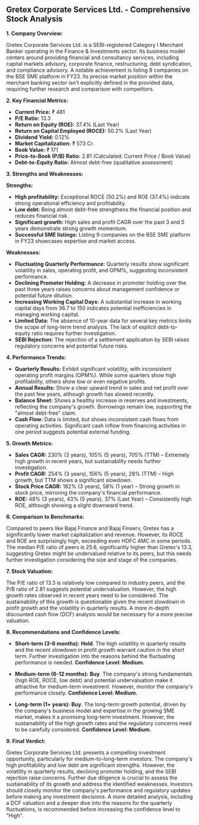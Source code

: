 ## Gretex Corporate Services Ltd. - Comprehensive Stock Analysis

**1. Company Overview:**

Gretex Corporate Services Ltd. is a SEBI-registered Category I Merchant Banker operating in the Finance & Investments sector.  Its business model centers around providing financial and consultancy services, including capital markets advisory, corporate finance, restructuring, debt syndication, and compliance advisory.  A notable achievement is listing 9 companies on the BSE SME platform in FY23.  Its precise market position within the merchant banking sector isn't explicitly defined in the provided data, requiring further research and comparison with competitors.

**2. Key Financial Metrics:**

* **Current Price:** ₹ 481
* **P/E Ratio:** 13.3
* **Return on Equity (ROE):** 37.4% (Last Year)
* **Return on Capital Employed (ROCE):** 50.2% (Last Year)
* **Dividend Yield:** 0.12%
* **Market Capitalization:** ₹ 573 Cr.
* **Book Value:** ₹ 171
* **Price-to-Book (P/B) Ratio:** 2.81 (Calculated: Current Price / Book Value)
* **Debt-to-Equity Ratio:**  Almost debt-free (qualitative assessment)


**3. Strengths and Weaknesses:**

**Strengths:**

* **High profitability:**  Exceptional ROCE (50.2%) and ROE (37.4%) indicate strong operational efficiency and profitability.
* **Low debt:**  Being almost debt-free strengthens the financial position and reduces financial risk.
* **Significant growth:**  High sales and profit CAGR over the past 3 and 5 years demonstrate strong growth momentum.
* **Successful SME listings:** Listing 9 companies on the BSE SME platform in FY23 showcases expertise and market access.


**Weaknesses:**

* **Fluctuating Quarterly Performance:**  Quarterly results show significant volatility in sales, operating profit, and OPM%, suggesting inconsistent performance.
* **Declining Promoter Holding:**  A decrease in promoter holding over the past three years raises concerns about management confidence or potential future dilution.
* **Increasing Working Capital Days:**  A substantial increase in working capital days from 36.7 to 150 indicates potential inefficiencies in managing working capital.
* **Limited Data:** The absence of 10-year data for several key metrics limits the scope of long-term trend analysis.  The lack of explicit debt-to-equity ratio requires further investigation.
* **SEBI Rejection:** The rejection of a settlement application by SEBI raises regulatory concerns and potential future risks.


**4. Performance Trends:**

* **Quarterly Results:**  Exhibit significant volatility, with inconsistent operating profit margins (OPM%).  While some quarters show high profitability, others show low or even negative profits.
* **Annual Results:** Show a clear upward trend in sales and net profit over the past few years, although growth has slowed recently.
* **Balance Sheet:**  Shows a healthy increase in reserves and investments, reflecting the company's growth.  Borrowings remain low, supporting the "almost debt-free" claim.
* **Cash Flow:**  Data is limited, but shows inconsistent cash flows from operating activities.  Significant cash inflow from financing activities in one period suggests potential external funding.

**5. Growth Metrics:**

* **Sales CAGR:** 230% (3 years), 105% (5 years), 705% (TTM) – Extremely high growth in recent years, but sustainability needs further investigation.
* **Profit CAGR:** 254% (3 years), 156% (5 years), 28% (TTM) – High growth, but TTM shows a significant slowdown.
* **Stock Price CAGR:** 182% (3 years), 58% (1 year) – Strong growth in stock price, mirroring the company's financial performance.
* **ROE:** 48% (3 years), 43% (5 years), 37% (Last Year) – Consistently high ROE, although showing a slight downward trend.


**6. Comparison to Benchmarks:**

Compared to peers like Bajaj Finance and Bajaj Finserv, Gretex has a significantly lower market capitalization and revenue. However, its ROCE and ROE are surprisingly high, exceeding even HDFC AMC in some periods.  The median P/E ratio of peers is 25.6, significantly higher than Gretex's 13.3, suggesting Gretex might be undervalued relative to its peers, but this needs further investigation considering the size and stage of the companies.

**7. Stock Valuation:**

The P/E ratio of 13.3 is relatively low compared to industry peers, and the P/B ratio of 2.81 suggests potential undervaluation.  However, the high growth rates observed in recent years need to be considered.  The sustainability of this growth is questionable given the recent slowdown in profit growth and the volatility in quarterly results.  A more in-depth discounted cash flow (DCF) analysis would be necessary for a more precise valuation.

**8. Recommendations and Confidence Levels:**

* **Short-term (3-6 months):**  **Hold**.  The high volatility in quarterly results and the recent slowdown in profit growth warrant caution in the short term.  Further investigation into the reasons behind the fluctuating performance is needed.  **Confidence Level: Medium.**

* **Medium-term (6-12 months):**  **Buy**.  The company's strong fundamentals (high ROE, ROCE, low debt) and potential undervaluation make it attractive for medium-term investment.  However, monitor the company's performance closely. **Confidence Level: Medium.**

* **Long-term (1+ years):**  **Buy**.  The long-term growth potential, driven by the company's business model and expertise in the growing SME market, makes it a promising long-term investment.  However, the sustainability of the high growth rates and the regulatory concerns need to be carefully considered. **Confidence Level: Medium.**


**9. Final Verdict:**

Gretex Corporate Services Ltd. presents a compelling investment opportunity, particularly for medium-to-long-term investors.  The company's high profitability and low debt are significant strengths.  However, the volatility in quarterly results, declining promoter holding, and the SEBI rejection raise concerns.  Further due diligence is crucial to assess the sustainability of its growth and address the identified weaknesses.  Investors should closely monitor the company's performance and regulatory updates before making any investment decisions.  A more detailed analysis, including a DCF valuation and a deeper dive into the reasons for the quarterly fluctuations, is recommended before increasing the confidence level to "High".
